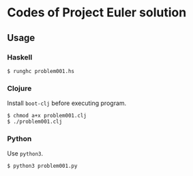 # Codes of Project Euler solution

## Usage

### Haskell

```
$ runghc problem001.hs
```

### Clojure

Install `boot-clj` before executing program.

```
$ chmod a+x problem001.clj
$ ./problem001.clj
```

### Python

Use `python3`.

```
$ python3 problem001.py
```
